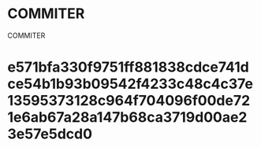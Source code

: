 # COMMITER
COMMITER






# e571bfa330f9751ff881838cdce741dce54b1b93b09542f4233c48c4c37e13595373128c964f704096f00de721e6ab67a28a147b68ca3719d00ae23e57e5dcd0
